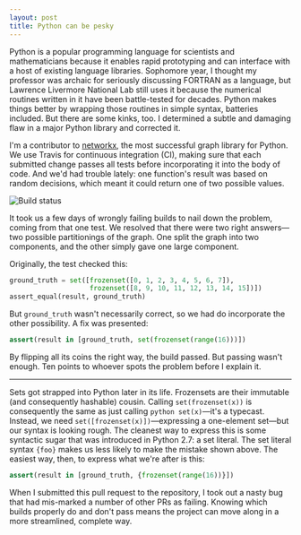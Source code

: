 ```yaml
---
layout: post
title: Python can be pesky
---
```


Python is a popular programming language for scientists and mathematicians because it enables rapid prototyping and can interface with a host of existing language libraries. Sophomore year, I thought my professor was archaic for seriously discussing FORTRAN as a language, but Lawrence Livermore National Lab still uses it because the numerical routines written in it have been battle-tested for decades. Python makes things better by wrapping those routines in simple syntax, batteries included. But there are some kinks, too. I determined a subtle and damaging flaw in a major Python library and corrected it.

I'm a contributor to [networkx](https://networkx.readthedocs.io/en/stable/), the most successful graph library for Python. We use Travis for continuous integration (CI), making sure that each submitted change passes all tests before incorporating it into the body of code. And we'd had trouble lately: one function's result was based on random decisions, which meant it could return one of two possible values.

![Build status](https://travis-ci.org/networkx/networkx.svg?branch=master)

It took us a few days of wrongly failing builds to nail down the problem, coming from that one test. We resolved that there were two right answers—two possible partitionings of the graph. One split the graph into two components, and the other simply gave one large component.

Originally, the test checked this:

```python
ground_truth = set([frozenset([0, 1, 2, 3, 4, 5, 6, 7]),
                    frozenset([8, 9, 10, 11, 12, 13, 14, 15])])
assert_equal(result, ground_truth)
```

But `ground_truth` wasn't necessarily correct, so we had do incorporate the other possibility. A fix was presented:

```python
assert(result in [ground_truth, set(frozenset(range(16)))])
```

By flipping all its coins the right way, the build passed. But passing wasn't enough. Ten points to whoever spots the problem before I explain it.

---

Sets got strapped into Python later in its life. Frozensets are their immutable (and consequently hashable) cousin. Calling ```set(frozenset(x))``` is consequently the same as just calling ```python set(x)```—it's a typecast. Instead, we need ```set([frozenset(x)])```—expressing a one-element set—but our syntax is looking rough. The cleanest way to express this is some syntactic sugar that was introduced in Python 2.7: a set literal. The set literal syntax `{foo}` makes us less likely to make the mistake shown above. The easiest way, then, to express what we're after is this:

```python
assert(result in [ground_truth, {frozenset(range(16))}])
```

When I submitted this pull request to the repository, I took out a nasty bug that had mis-marked a number of other PRs as failing. Knowing which builds properly do and don't pass means the project can move along in a more streamlined, complete way.
